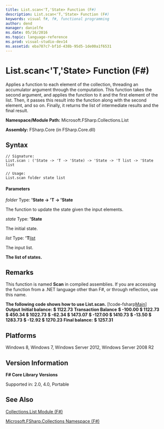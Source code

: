 ```yaml
---
title: List.scan<'T,'State> Function (F#)
description: List.scan<'T,'State> Function (F#)
keywords: visual f#, f#, functional programming
author: dend
manager: danielfe
ms.date: 05/16/2016
ms.topic: language-reference
ms.prod: visual-studio-dev14
ms.assetid: eba787c7-bf1d-438b-95d5-1de00a1f6531 
---
```


# List.scan<'T,'State> Function (F#)

Applies a function to each element of the collection, threading an accumulator argument through the computation. This function takes the second argument, and applies the function to it and the first element of the list. Then, it passes this result into the function along with the second element, and so on. Finally, it returns the list of intermediate results and the final result.

**Namespace/Module Path:** Microsoft.FSharp.Collections.List

**Assembly:** FSharp.Core (in FSharp.Core.dll)


## Syntax

```
// Signature:
List.scan : ('State -> 'T -> 'State) -> 'State -> 'T list -> 'State list

// Usage:
List.scan folder state list
```

#### Parameters
*folder*
Type: **'State -&gt; 'T -&gt; 'State**


The function to update the state given the input elements.


*state*
Type: **'State**


The initial state.


*list*
Type: **'T**[list](https://msdn.microsoft.com/library/c627b668-477b-4409-91ed-06d7f1b3e4a7)


The input list.



**The list of states.**
## Remarks
This function is named **Scan** in compiled assemblies. If you are accessing the function from a .NET language other than F#, or through reflection, use this name.

**The following code shows how to use List.scan.**
[!code-fsharp[Main](snippets/fslists/snippet54.fs)]
**Output**
**Initial balance:**
**$   1122.73**
**Transaction   Balance**
**$   -100.00 $   1122.73**
**$    450.34 $   1022.73**
**$    -62.34 $   1473.07**
**$   -127.00 $   1410.73**
**$    -13.50 $   1283.73**
**$    -12.92 $   1270.23**
**Final balance:**
**$   1257.31**
## Platforms
Windows 8, Windows 7, Windows Server 2012, Windows Server 2008 R2


## Version Information
**F# Core Library Versions**

Supported in: 2.0, 4.0, Portable




## See Also
[Collections.List Module &#40;F&#35;&#41;](Collections.List-Module-%5BFSharp%5D.md)

[Microsoft.FSharp.Collections Namespace &#40;F&#35;&#41;](Microsoft.FSharp.Collections-Namespace-%5BFSharp%5D.md)

